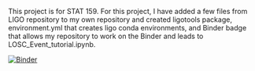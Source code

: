 This project is for STAT 159. For this project, I have added a few files from LIGO repository to my own repository and created ligotools package, environment.yml that creates ligo conda environments, and Binder badge that allows my repository to work on the Binder and leads to LOSC_Event_tutorial.ipynb.

[![Binder](https://mybinder.org/badge_logo.svg)](https://mybinder.org/v2/gh/UCB-stat-159-s23/hw02-YJ990723/HEAD?labpath=LOSC_Event_tutorial.ipynb)

